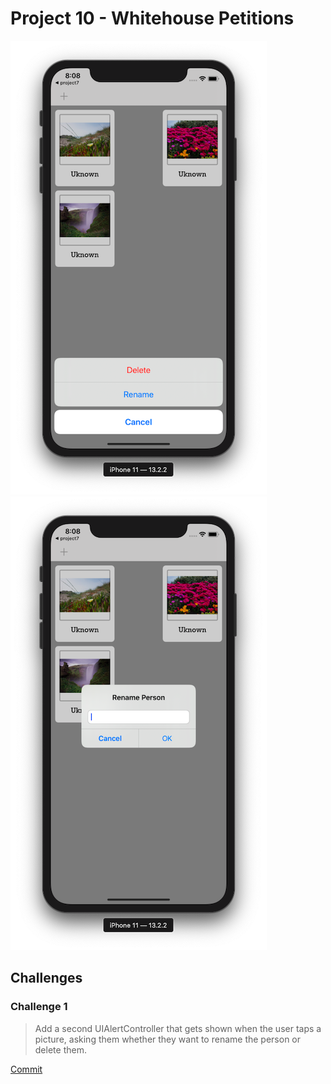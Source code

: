 # Project 10 - Whitehouse Petitions

![App Screenshot 1](https://raw.githubusercontent.com/usrFri3ndly/100-days-of-swift/master/project10/screenshot-action.png)
![App Screenshot 2](https://raw.githubusercontent.com/usrFri3ndly/100-days-of-swift/master/project10/screenshot-rename.png)

## Challenges

### Challenge 1

> Add a second UIAlertController that gets shown when the user taps a picture, asking them whether they want to rename the person or delete them.

[Commit](https://github.com/usrFri3ndly/100-days-of-swift/commit/a1ec1769d395a03cb9d31b299ced38b8f0550410)
